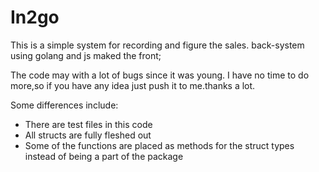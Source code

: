 # In2go

This is a simple system for recording and figure the sales. back-system using golang and js maked the front;

The code may with a lot of bugs since it was young. I have no time to do more,so if you have any idea just push it to me.thanks a lot.

Some differences include:

* There are test files in this code
* All structs are fully fleshed out
* Some of the functions are placed as methods for the struct types instead of being a part of the package
